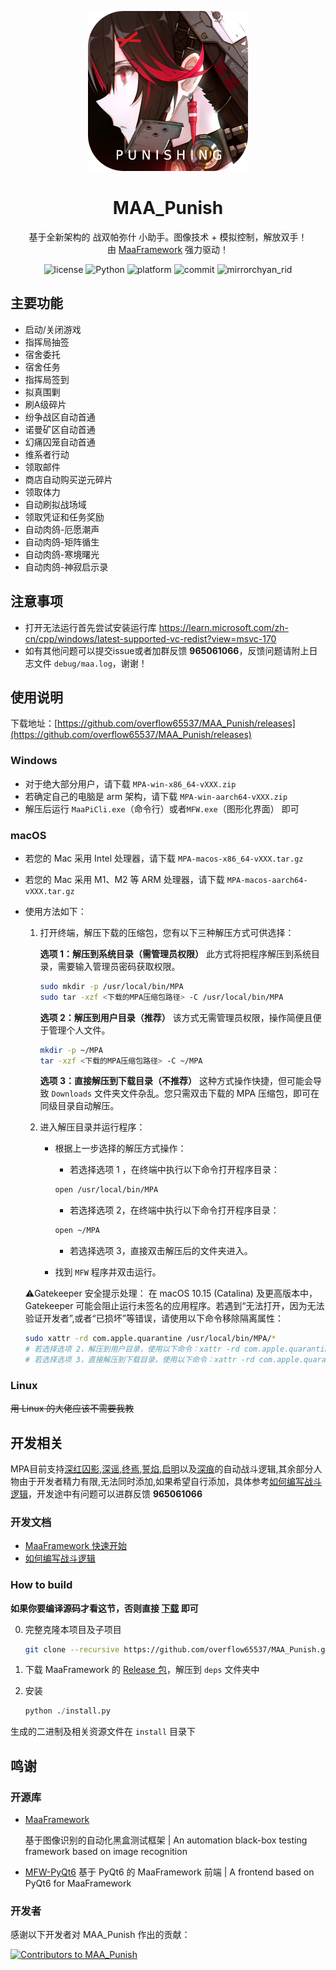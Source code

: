 <!-- markdownlint-disable MD033 MD041 -->
<p align="center">
  <img alt="LOGO" src="logo.png" width="256" height="256" />
</p>

<div align="center">

# MAA_Punish

基于全新架构的 战双帕弥什 小助手。图像技术 + 模拟控制，解放双手！  
由 [MaaFramework](https://github.com/MaaXYZ/MaaFramework) 强力驱动！

</div>

<p align="center">
  <img alt="license" src="https://img.shields.io/github/license/overflow65537/MAA_Punish">
  <img alt="Python" src="https://img.shields.io/badge/Python-3776AB?logo=python&logoColor=white">
  <img alt="platform" src="https://img.shields.io/badge/platform-Windows%20%7C%20Linux%20%7C%20macOS-blueviolet">
  <img alt="commit" src="https://img.shields.io/github/commit-activity/m/overflow65537/MAA_Punish">
  <img alt="mirrorchyan_rid" src="https://img.shields.io/badge/mirrorchyan_rid-MAA__Punish-orange">
</p>

## 主要功能

- 启动/关闭游戏
- 指挥局抽签
- 宿舍委托
- 宿舍任务
- 指挥局签到
- 拟真围剿
- 刷A级碎片
- 纷争战区自动首通
- 诺曼矿区自动首通
- 幻痛囚笼自动首通
- 维系者行动
- 领取邮件
- 商店自动购买逆元碎片
- 领取体力
- 自动刷拟战场域
- 领取凭证和任务奖励
- 自动肉鸽-厄愿潮声
- 自动肉鸽-矩阵循生
- 自动肉鸽-寒境曙光
- 自动肉鸽-神寂启示录

## 注意事项

- 打开无法运行首先尝试安装运行库 <https://learn.microsoft.com/zh-cn/cpp/windows/latest-supported-vc-redist?view=msvc-170>
- 如有其他问题可以提交issue或者加群反馈 **965061066**，反馈问题请附上日志文件 `debug/maa.log`，谢谢！

## 使用说明

下载地址：[https://github.com/overflow65537/MAA_Punish/releases](https://github.com/overflow65537/MAA_Punish/releases)

### Windows

- 对于绝大部分用户，请下载 `MPA-win-x86_64-vXXX.zip`
- 若确定自己的电脑是 arm 架构，请下载 `MPA-win-aarch64-vXXX.zip`
- 解压后运行 `MaaPiCli.exe`（命令行）或者`MFW.exe`（图形化界面） 即可

### macOS

- 若您的 Mac 采用 Intel 处理器，请下载 `MPA-macos-x86_64-vXXX.tar.gz`
- 若您的 Mac 采用 M1、M2 等 ARM 处理器，请下载 `MPA-macos-aarch64-vXXX.tar.gz`
- 使用方法如下：
  1. 打开终端，解压下载的压缩包，您有以下三种解压方式可供选择：

      **选项 1：解压到系统目录（需管理员权限）**
      此方式将把程序解压到系统目录，需要输入管理员密码获取权限。

      ```zsh
      sudo mkdir -p /usr/local/bin/MPA
      sudo tar -xzf <下载的MPA压缩包路径> -C /usr/local/bin/MPA
      ```

      **选项 2：解压到用户目录（推荐）**
      该方式无需管理员权限，操作简便且便于管理个人文件。

      ```zsh
      mkdir -p ~/MPA
      tar -xzf <下载的MPA压缩包路径> -C ~/MPA
      ```

      **选项 3：直接解压到下载目录（不推荐）**
      这种方式操作快捷，但可能会导致 `Downloads` 文件夹文件杂乱。您只需双击下载的 MPA 压缩包，即可在同级目录自动解压。

  2. 进入解压目录并运行程序：
      - 根据上一步选择的解压方式操作：
          - 若选择选项 1 ，在终端中执行以下命令打开程序目录：

          ```zsh
          open /usr/local/bin/MPA
          ```

          - 若选择选项 2，在终端中执行以下命令打开程序目录：

          ```zsh
          open ~/MPA
          ```

          - 若选择选项 3，直接双击解压后的文件夹进入。
      - 找到 `MFW` 程序并双击运行。

  ⚠️Gatekeeper 安全提示处理：
  在 macOS 10.15 (Catalina) 及更高版本中，Gatekeeper 可能会阻止运行未签名的应用程序。若遇到“无法打开，因为无法验证开发者”,或者“已损坏”等错误，请使用以下命令移除隔离属性：

  ```zsh
  sudo xattr -rd com.apple.quarantine /usr/local/bin/MPA/*
  # 若选择选项 2，解压到用户目录，使用以下命令：xattr -rd com.apple.quarantine ~/MPA/*
  # 若选择选项 3，直接解压到下载目录，使用以下命令：xattr -rd com.apple.quarantine <下载目录>/MPA/*


### Linux

~~用 Linux 的大佬应该不需要我教~~

## 开发相关

  MPA目前支持[深红囚影](assets/custom/action/exclusives/CrimsonWeave.py),[深谣](assets/custom/action/exclusives/LostLullaby.py),[终焉](assets/custom/action/exclusives/Oblivion.py),[誓焰](assets/custom/action/exclusives/Pyroath.py),[启明](assets/custom/action/exclusives/Shukra.py)以及[深痕](assets/custom/action/exclusives/Stigmata.py)的自动战斗逻辑,其余部分人物由于开发者精力有限,无法同时添加,如果希望自行添加，具体参考[如何编写战斗逻辑](docs/自动战斗框架开发指南.md)，开发途中有问题可以进群反馈 **965061066**

### 开发文档

- [MaaFramework 快速开始](https://github.com/MaaAssistantArknights/MaaFramework/blob/main/docs/zh_cn/1.1-%E5%BF%AB%E9%80%9F%E5%BC%80%E5%A7%8B.md)
- [如何编写战斗逻辑](docs/自动战斗框架开发指南.md)

### How to build

**如果你要编译源码才看这节，否则直接 [下载](https://github.com/overflow65537/MAA_Punish/releases) 即可**

0. 完整克隆本项目及子项目

    ```bash
    git clone --recursive https://github.com/overflow65537/MAA_Punish.git
    ```

1. 下载 MaaFramework 的 [Release 包](https://github.com/MaaXYZ/MaaFramework/releases)，解压到 `deps` 文件夹中
2. 安装

    ```python
    python ./install.py
    ```

生成的二进制及相关资源文件在 `install` 目录下

## 鸣谢

### 开源库

- [MaaFramework](https://github.com/MaaXYZ/MaaFramework)
  
  基于图像识别的自动化黑盒测试框架 | An automation black-box testing framework based on image recognition

- [MFW-PyQt6](https://github.com/overflow65537/MFW-PyQt6)
  基于 PyQt6 的 MaaFramework 前端 | A frontend based on PyQt6 for MaaFramework

### 开发者

感谢以下开发者对 MAA_Punish 作出的贡献：

<a href="https://github.com/overflow65537/MAA_Punish/graphs/contributors">
  <img src="https://contrib.rocks/image?repo=overflow65537/MAA_Punish&max=1000" alt="Contributors to MAA_Punish"/>
</a>
